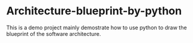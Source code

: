 # Architecture-blueprint-by-python
This is a demo project mainly demostrate how to use python to draw the blueprint of the software architecture.
